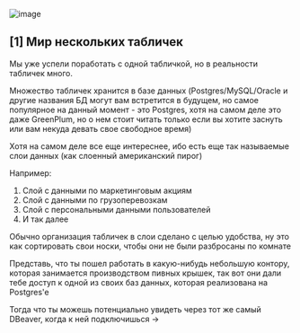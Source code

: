 ![image](https://github.com/user-attachments/assets/bd82951a-abbd-4d4c-9079-3ad9ee02edb9)


## [1] Мир нескольких табличек

Мы уже успели поработать с одной табличкой, но в реальности табличек много.

Множество табличек хранится в базе данных (Postgres/MySQL/Oracle и другие названия БД могут вам встретится в будущем, но самое популярное на данный момент - это Postgres, хотя на самом деле это даже GreenPlum, но о нем стоит читать только если вы хотите заснуть или вам некуда девать свое свободное время) 

Хотя на самом деле все еще интереснее, ибо есть еще так называемые слои данных (как слоенный американский пирог) 

Например:
1. Слой с данными по маркетинговым акциям
2. Слой с данными по грузоперевозкам
3. Слой с персональными данными пользователей
4. И так далее

Обычно организация табличек в слои сделано с целью удобства, ну это как сортировать свои носки, чтобы они не были разбросаны по комнате 

Представь, что ты пошел работать в какую-нибудь небольшую контору, которая занимается производством пивных крышек, так вот они дали тебе доступ к одной из своих баз данных, которая реализована на Postgres'e

Тогда что ты можешь потенциально увидеть через тот же самый DBeaver, когда к ней подключишься ->

